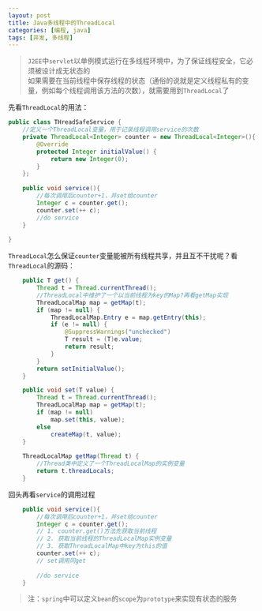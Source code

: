 ```yaml
---
layout: post
title: Java多线程中的ThreadLocal
categories: [编程, java]
tags: [并发, 多线程]
---
```



> `J2EE`中`servlet`以单例模式运行在多线程环境中，为了保证线程安全，它必须被设计成无状态的   
> 如果需要在当前线程中保存线程的状态（通俗的说就是定义线程私有的变量，例如每个线程调用该方法的次数），就需要用到`ThreadLocal`了

先看`ThreadLocal`的用法：
```java
public class THreadSafeService {
    //定义一个ThreadLocal变量，用于记录线程调用service的次数
    private ThreadLocal<Integer> counter = new ThreadLocal<Integer>(){
        @Override
        protected Integer initialValue() {
            return new Integer(0);
        }
    };
    
    public void service(){
        //每次调用后counter+1，并set给counter
        Integer c = counter.get();
        counter.set(++ c);
        //do service
    }
    
}

```

`ThreadLocal`怎么保证`counter`变量能被所有线程共享，并且互不干扰呢？看`ThreadLocal`的源码：
```java
    public T get() {
        Thread t = Thread.currentThread();
        //ThreadLocal中维护了一个以当前线程为key的Map?再看getMap实现
        ThreadLocalMap map = getMap(t);
        if (map != null) {
            ThreadLocalMap.Entry e = map.getEntry(this);
            if (e != null) {
                @SuppressWarnings("unchecked")
                T result = (T)e.value;
                return result;
            }
        }
        return setInitialValue();
    }

    public void set(T value) {
        Thread t = Thread.currentThread();
        ThreadLocalMap map = getMap(t);
        if (map != null)
            map.set(this, value);
        else
            createMap(t, value);
    }
    
    ThreadLocalMap getMap(Thread t) {
        //Thread类中定义了一个ThreadLocalMap的实例变量
        return t.threadLocals;
    }    

```

回头再看`service`的调用过程
```java
    public void service(){
        //每次调用后counter+1，并set给counter
        Integer c = counter.get();
        // 1. counter.get()方法先获取当前线程
        // 2. 获取当前线程的ThreadLocalMap实例变量
        // 3. 获取ThreadLocalMap中key为this的值
        counter.set(++ c);
        // set调用同get
        
        //do service
    }
```

> 注：`spring`中可以定义`bean`的`scope`为`prototype`来实现有状态的服务